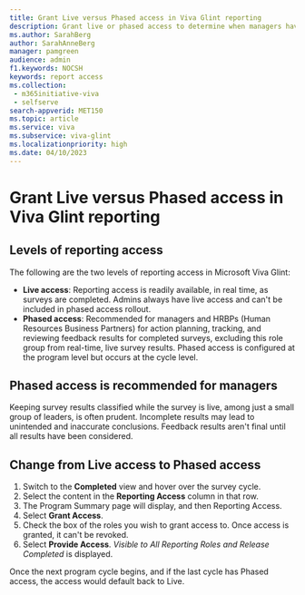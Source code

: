```yaml
---
title: Grant Live versus Phased access in Viva Glint reporting
description: Grant live or phased access to determine when managers have access to survey results.
ms.author: SarahBerg
author: SarahAnneBerg
manager: pamgreen
audience: admin
f1.keywords: NOCSH
keywords: report access
ms.collection: 
 - m365initiative-viva
 - selfserve
search-appverid: MET150
ms.topic: article
ms.service: viva
ms.subservice: viva-glint
ms.localizationpriority: high
ms.date: 04/10/2023
---
```


# Grant Live versus Phased access in Viva Glint reporting

## Levels of reporting access

The following are the two levels of reporting access in Microsoft Viva Glint:

- **Live access**: Reporting access is readily available, in real time, as surveys are completed. Admins always have live access and can't be included in phased access rollout.
- **Phased access**:  Recommended for managers and HRBPs (Human Resources Business Partners) for action planning, tracking, and reviewing feedback results for completed surveys, excluding this role group from real-time, live survey results. Phased access is configured at the program level but occurs at the cycle level.

## Phased access is recommended for managers

Keeping survey results classified while the survey is live, among just a small group of leaders, is often prudent. Incomplete results may lead to unintended and inaccurate conclusions. Feedback results aren't final until all results have been considered.

## Change from Live access to Phased access

1. Switch to the **Completed** view and hover over the survey cycle.
2. Select the content in the **Reporting Access** column in that row.
3. The Program Summary page will display, and then Reporting Access.
4. Select **Grant Access**.
5. Check the box of the roles you wish to grant access to. Once access is granted, it can't be revoked.
6. Select **Provide Access**. *Visible to All Reporting Roles and Release Completed* is displayed.

Once the next program cycle begins, and if the last cycle has Phased access, the access would default back to Live.